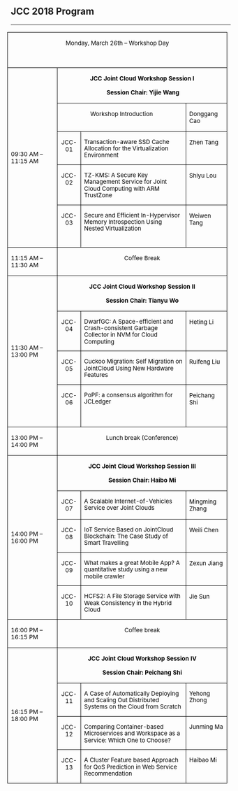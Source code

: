 ## JCC 2018 Program

---


<table class=MsoNormalTable border=1 cellspacing=0 cellpadding=0
 style='margin-left:-5.9pt;border-collapse:collapse;border:none'>
 <tr>
  <td width=588 colspan=4 valign=bottom style='width:441.0pt;border:solid black 1.0pt;
  padding:0cm 5.4pt 0cm 5.4pt'>
  <p class=MsoNormal align=center style='text-align:center;text-autospace:none'><span
  style='font-size:10.0pt;color:black'>Monday, March 26th – Workshop Day</span></p>
  <p class=MsoNormal style='text-autospace:none'><span style='font-size:10.0pt'>&nbsp;</span></p>
  </td>
 </tr>
 <tr>
  <td width=133 rowspan=5 style='width:100.0pt;border:solid black 1.0pt;
  border-top:none;padding:0cm 5.4pt 0cm 5.4pt'>
  <p class=MsoNormal style='text-autospace:none'><span style='font-size:10.0pt;
  color:black'>09:30 AM – 11:15 AM  </span></p>
  </td>
  <td width=443 colspan=3 valign=top style='width:332.0pt;border-top:none;
  border-left:none;border-bottom:solid black 1.0pt;border-right:solid black 1.0pt;
  padding:0cm 5.4pt 0cm 5.4pt'>
  <p class=MsoNormal align=center style='text-align:center;text-autospace:none'><b><span
  style='font-size:10.0pt;color:black'>JCC Joint Cloud Workshop Session I</span></b></p>
  <p class=MsoNormal align=center style='text-align:center;text-autospace:none'><b><span
  style='font-size:10.0pt;color:black'>&nbsp;Session Chair: Yijie Wang</span></b></p>
  </td>
 </tr>
 <tr>
  <td width=344 colspan=2 valign=top style='width:258.0pt;border-top:none;
  border-left:none;border-bottom:solid black 1.0pt;border-right:solid black 1.0pt;
  padding:0cm 5.4pt 0cm 5.4pt'>
  <p class=MsoNormal align=center style='text-align:center;text-autospace:none'><span
  style='font-size:10.0pt;color:black'>Workshop Introduction</span></p>
  </td>
  <td width=87 valign=top style='width:65.0pt;border-top:none;border-left:none;
  border-bottom:solid black 1.0pt;border-right:solid black 1.0pt;padding:0cm 5.4pt 0cm 5.4pt'>
  <p class=MsoNormal style='text-autospace:none'><span style='font-size:10.0pt;
  color:black'>Donggang Cao</span></p>
  </td>
 </tr>
 <tr>
  <td width=40 valign=top style='width:30.0pt;border-top:none;border-left:none;
  border-bottom:solid black 1.0pt;border-right:solid black 1.0pt;padding:0cm 5.4pt 0cm 5.4pt'>
  <p class=MsoNormal align=center style='text-align:center;text-autospace:none'><span
  style='font-size:10.0pt;color:black'>JCC-01</span></p>
  </td>
  <td width=292 valign=top style='width:219.0pt;border-top:none;border-left:
  none;border-bottom:solid black 1.0pt;border-right:solid black 1.0pt;
  padding:0cm 5.4pt 0cm 5.4pt'>
  <p class=MsoNormal style='margin-bottom:10.0pt;line-height:115%;text-autospace:
  none'><span style='font-size:10.0pt;line-height:115%;color:black'>Transaction-aware
  SSD Cache Allocation for the Virtualization Environment</span></p>
  </td>
  <td width=87 valign=top style='width:65.0pt;border-top:none;border-left:none;
  border-bottom:solid black 1.0pt;border-right:solid black 1.0pt;padding:0cm 5.4pt 0cm 5.4pt'>
  <p class=MsoNormal style='text-autospace:none'><span style='font-size:10.0pt;
  color:black'>Zhen Tang</span></p>
  </td>
 </tr>
 <tr>
  <td width=40 valign=top style='width:30.0pt;border-top:none;border-left:none;
  border-bottom:solid black 1.0pt;border-right:solid black 1.0pt;padding:0cm 5.4pt 0cm 5.4pt'>
  <p class=MsoNormal align=center style='text-align:center;text-autospace:none'><span
  style='font-size:10.0pt;color:black'>JCC-02</span></p>
  </td>
  <td width=292 valign=top style='width:219.0pt;border-top:none;border-left:
  none;border-bottom:solid black 1.0pt;border-right:solid black 1.0pt;
  padding:0cm 5.4pt 0cm 5.4pt'>
  <p class=MsoNormal style='margin-bottom:10.0pt;line-height:115%;text-autospace:
  none'><span style='font-size:10.0pt;line-height:115%;color:black'>TZ-KMS: A
  Secure Key Management Service for Joint Cloud Computing with ARM TrustZone</span></p>
  </td>
  <td width=87 valign=top style='width:65.0pt;border-top:none;border-left:none;
  border-bottom:solid black 1.0pt;border-right:solid black 1.0pt;padding:0cm 5.4pt 0cm 5.4pt'>
  <p class=MsoNormal style='text-autospace:none'><span style='font-size:10.0pt;
  color:black'>Shiyu Lou</span></p>
  </td>
 </tr>
 <tr>
  <td width=40 valign=top style='width:30.0pt;border-top:none;border-left:none;
  border-bottom:solid black 1.0pt;border-right:solid black 1.0pt;padding:0cm 5.4pt 0cm 5.4pt'>
  <p class=MsoNormal align=center style='text-align:center;text-autospace:none'><span
  style='font-size:10.0pt;color:black'>JCC-03</span></p>
  </td>
  <td width=292 valign=top style='width:219.0pt;border-top:none;border-left:
  none;border-bottom:solid black 1.0pt;border-right:solid black 1.0pt;
  padding:0cm 5.4pt 0cm 5.4pt'>
  <p class=MsoNormal style='margin-bottom:10.0pt;line-height:115%;text-autospace:
  none'><span style='font-size:10.0pt;line-height:115%;color:black'>Secure and
  Efficient In-Hypervisor Memory Introspection Using Nested Virtualization</span></p>
  </td>
  <td width=87 valign=top style='width:65.0pt;border-top:none;border-left:none;
  border-bottom:solid black 1.0pt;border-right:solid black 1.0pt;padding:0cm 5.4pt 0cm 5.4pt'>
  <p class=MsoNormal style='text-autospace:none'><span style='font-size:10.0pt;
  color:black'>Weiwen Tang </span></p>
  <p class=MsoNormal style='text-autospace:none'><span style='font-size:10.0pt'>&nbsp;</span></p>
  </td>
 </tr>
 <tr>
  <td width=133 valign=top style='width:100.0pt;border:solid black 1.0pt;
  border-top:none;padding:0cm 5.4pt 0cm 5.4pt'>
  <p class=MsoNormal style='text-autospace:none'><span style='font-size:10.0pt;
  color:black'>11:15 AM – 11:30 AM </span></p>
  </td>
  <td width=443 colspan=3 valign=top style='width:332.0pt;border-top:none;
  border-left:none;border-bottom:solid black 1.0pt;border-right:solid black 1.0pt;
  padding:0cm 5.4pt 0cm 5.4pt'>
  <p class=MsoNormal align=center style='text-align:center;text-autospace:none'><span
  style='font-size:10.0pt;color:black'>Coffee Break</span></p>
  </td>
 </tr>
 <tr>
  <td width=133 rowspan=4 style='width:100.0pt;border:solid black 1.0pt;
  border-top:none;padding:0cm 5.4pt 0cm 5.4pt'>
  <p class=MsoNormal style='text-autospace:none'><span style='font-size:10.0pt;
  color:black'>11:30 AM – 13:00 PM</span></p>
  </td>
  <td width=443 colspan=3 valign=top style='width:332.0pt;border-top:none;
  border-left:none;border-bottom:solid black 1.0pt;border-right:solid black 1.0pt;
  padding:0cm 5.4pt 0cm 5.4pt'>
  <p class=MsoNormal align=center style='text-align:center;text-autospace:none'><b><span
  style='font-size:10.0pt;color:black'>JCC Joint Cloud Workshop Session II </span></b></p>
  <p class=MsoNormal align=center style='text-align:center;text-autospace:none'><b><span
  style='font-size:10.0pt;color:black'>Session Chair: Tianyu Wo</span></b></p>
  </td>
 </tr>
 <tr>
  <td width=40 valign=top style='width:30.0pt;border-top:none;border-left:none;
  border-bottom:solid black 1.0pt;border-right:solid black 1.0pt;padding:0cm 5.4pt 0cm 5.4pt'>
  <p class=MsoNormal align=center style='text-align:center;text-autospace:none'><span
  style='font-size:10.0pt;color:black'>JCC-04</span></p>
  </td>
  <td width=292 valign=top style='width:219.0pt;border-top:none;border-left:
  none;border-bottom:solid black 1.0pt;border-right:solid black 1.0pt;
  padding:0cm 5.4pt 0cm 5.4pt'>
  <p class=MsoNormal style='margin-bottom:10.0pt;line-height:115%;text-autospace:
  none'><span style='font-size:10.0pt;line-height:115%;color:black'>DwarfGC: A
  Space-efficient and Crash-consistent Garbage Collector in NVM for Cloud
  Computing</span></p>
  </td>
  <td width=87 valign=top style='width:65.0pt;border-top:none;border-left:none;
  border-bottom:solid black 1.0pt;border-right:solid black 1.0pt;padding:0cm 5.4pt 0cm 5.4pt'>
  <p class=MsoNormal style='text-autospace:none'><span style='font-size:10.0pt;
  color:black'>Heting Li</span></p>
  </td>
 </tr>
 <tr>
  <td width=40 valign=top style='width:30.0pt;border-top:none;border-left:none;
  border-bottom:solid black 1.0pt;border-right:solid black 1.0pt;padding:0cm 5.4pt 0cm 5.4pt'>
  <p class=MsoNormal align=center style='text-align:center;text-autospace:none'><span
  style='font-size:10.0pt;color:black'>JCC-05</span></p>
  </td>
  <td width=292 valign=top style='width:219.0pt;border-top:none;border-left:
  none;border-bottom:solid black 1.0pt;border-right:solid black 1.0pt;
  padding:0cm 5.4pt 0cm 5.4pt'>
  <p class=MsoNormal style='margin-bottom:10.0pt;line-height:115%;text-autospace:
  none'><span style='font-size:10.0pt;line-height:115%;color:black'>Cuckoo
  Migration: Self Migration on JointCloud Using New Hardware Features</span></p>
  </td>
  <td width=87 valign=top style='width:65.0pt;border-top:none;border-left:none;
  border-bottom:solid black 1.0pt;border-right:solid black 1.0pt;padding:0cm 5.4pt 0cm 5.4pt'>
  <p class=MsoNormal style='text-autospace:none'><span style='font-size:10.0pt;
  color:black'>Ruifeng Liu</span></p>
  </td>
 </tr>
 <tr>
  <td width=40 valign=top style='width:30.0pt;border-top:none;border-left:none;
  border-bottom:solid black 1.0pt;border-right:solid black 1.0pt;padding:0cm 5.4pt 0cm 5.4pt'>
  <p class=MsoNormal align=center style='text-align:center;text-autospace:none'><span
  style='font-size:10.0pt;color:black'>JCC-06</span></p>
  </td>
  <td width=292 valign=top style='width:219.0pt;border-top:none;border-left:
  none;border-bottom:solid black 1.0pt;border-right:solid black 1.0pt;
  padding:0cm 5.4pt 0cm 5.4pt'>
  <p class=MsoNormal style='margin-bottom:10.0pt;line-height:115%;text-autospace:
  none'><span style='font-size:10.0pt;line-height:115%;color:black'>PoPF: a
  consensus algorithm for JCLedger</span></p>
  </td>
  <td width=87 valign=top style='width:65.0pt;border-top:none;border-left:none;
  border-bottom:solid black 1.0pt;border-right:solid black 1.0pt;padding:0cm 5.4pt 0cm 5.4pt'>
  <p class=MsoNormal style='text-autospace:none'><span style='font-size:10.0pt;
  color:black'>Peichang Shi</span></p>
  <p class=MsoNormal style='text-autospace:none'><span style='font-size:10.0pt'>&nbsp;</span></p>
  </td>
 </tr>
 <tr>
  <td width=133 valign=top style='width:100.0pt;border:solid black 1.0pt;
  border-top:none;padding:0cm 5.4pt 0cm 5.4pt'>
  <p class=MsoNormal style='text-autospace:none'><span style='font-size:10.0pt;
  color:black'>13:00 PM – 14:00 PM </span></p>
  </td>
  <td width=443 colspan=3 valign=top style='width:332.0pt;border-top:none;
  border-left:none;border-bottom:solid black 1.0pt;border-right:solid black 1.0pt;
  padding:0cm 5.4pt 0cm 5.4pt'>
  <p class=MsoNormal align=center style='text-align:center;text-autospace:none'><span
  style='font-size:10.0pt;color:black'>Lunch break (Conference)</span></p>
  </td>
 </tr>
 <tr>
  <td width=133 rowspan=5 style='width:100.0pt;border:solid black 1.0pt;
  border-top:none;padding:0cm 5.4pt 0cm 5.4pt'>
  <p class=MsoNormal style='text-autospace:none'><span style='font-size:10.0pt;
  color:black'>14:00 PM – 16:00 PM</span></p>
  </td>
  <td width=443 colspan=3 valign=top style='width:332.0pt;border-top:none;
  border-left:none;border-bottom:solid black 1.0pt;border-right:solid black 1.0pt;
  padding:0cm 5.4pt 0cm 5.4pt'>
  <p class=MsoNormal align=center style='text-align:center;text-autospace:none'><b><span
  style='font-size:10.0pt;color:black'>JCC Joint Cloud Workshop Session III</span></b></p>
  <p class=MsoNormal align=center style='text-align:center;text-autospace:none'><b><span
  style='font-size:10.0pt;color:black'>Session Chair: Haibo Mi</span></b></p>
  </td>
 </tr>
 <tr>
  <td width=40 valign=top style='width:30.0pt;border-top:none;border-left:none;
  border-bottom:solid black 1.0pt;border-right:solid black 1.0pt;padding:0cm 5.4pt 0cm 5.4pt'>
  <p class=MsoNormal align=center style='text-align:center;text-autospace:none'><span
  style='font-size:10.0pt;color:black'>JCC-07</span></p>
  </td>
  <td width=292 valign=top style='width:219.0pt;border-top:none;border-left:
  none;border-bottom:solid black 1.0pt;border-right:solid black 1.0pt;
  padding:0cm 5.4pt 0cm 5.4pt'>
  <p class=MsoNormal style='margin-bottom:10.0pt;line-height:115%;text-autospace:
  none'><span style='font-size:10.0pt;line-height:115%;color:black'>A Scalable
  lnternet-of-Vehicles Service over Joint Clouds</span></p>
  </td>
  <td width=87 valign=top style='width:65.0pt;border-top:none;border-left:none;
  border-bottom:solid black 1.0pt;border-right:solid black 1.0pt;padding:0cm 5.4pt 0cm 5.4pt'>
  <p class=MsoNormal style='text-autospace:none'><span style='font-size:10.0pt;
  color:black'>Mingming Zhang</span></p>
  </td>
 </tr>
 <tr>
  <td width=40 valign=top style='width:30.0pt;border-top:none;border-left:none;
  border-bottom:solid black 1.0pt;border-right:solid black 1.0pt;padding:0cm 5.4pt 0cm 5.4pt'>
  <p class=MsoNormal align=center style='text-align:center;text-autospace:none'><span
  style='font-size:10.0pt;color:black'>JCC-08</span></p>
  </td>
  <td width=292 valign=top style='width:219.0pt;border-top:none;border-left:
  none;border-bottom:solid black 1.0pt;border-right:solid black 1.0pt;
  padding:0cm 5.4pt 0cm 5.4pt'>
  <p class=MsoNormal style='margin-bottom:10.0pt;line-height:115%;text-autospace:
  none'><span style='font-size:10.0pt;line-height:115%;color:black'>IoT Service
  Based on JointCloud Blockchain: The Case Study of Smart Travelling</span></p>
  </td>
  <td width=87 valign=top style='width:65.0pt;border-top:none;border-left:none;
  border-bottom:solid black 1.0pt;border-right:solid black 1.0pt;padding:0cm 5.4pt 0cm 5.4pt'>
  <p class=MsoNormal style='text-autospace:none'><span style='font-size:10.0pt;
  color:black'>Weili Chen</span></p>
  </td>
 </tr>
 <tr>
  <td width=40 valign=top style='width:30.0pt;border-top:none;border-left:none;
  border-bottom:solid black 1.0pt;border-right:solid black 1.0pt;padding:0cm 5.4pt 0cm 5.4pt'>
  <p class=MsoNormal align=center style='text-align:center;text-autospace:none'><span
  style='font-size:10.0pt;color:black'>JCC-09</span></p>
  </td>
  <td width=292 valign=top style='width:219.0pt;border-top:none;border-left:
  none;border-bottom:solid black 1.0pt;border-right:solid black 1.0pt;
  padding:0cm 5.4pt 0cm 5.4pt'>
  <p class=MsoNormal style='margin-bottom:10.0pt;line-height:115%;text-autospace:
  none'><span style='font-size:10.0pt;line-height:115%;color:black'>What makes
  a great Mobile App? A quantitative study using a new mobile crawler</span></p>
  </td>
  <td width=87 valign=top style='width:65.0pt;border-top:none;border-left:none;
  border-bottom:solid black 1.0pt;border-right:solid black 1.0pt;padding:0cm 5.4pt 0cm 5.4pt'>
  <p class=MsoNormal style='text-autospace:none'><span style='font-size:10.0pt;
  color:black'>Zexun Jiang</span></p>
  </td>
 </tr>
 <tr>
  <td width=40 valign=top style='width:30.0pt;border-top:none;border-left:none;
  border-bottom:solid black 1.0pt;border-right:solid black 1.0pt;padding:0cm 5.4pt 0cm 5.4pt'>
  <p class=MsoNormal align=center style='text-align:center;text-autospace:none'><span
  style='font-size:10.0pt;color:black'>JCC-10</span></p>
  </td>
  <td width=292 valign=top style='width:219.0pt;border-top:none;border-left:
  none;border-bottom:solid black 1.0pt;border-right:solid black 1.0pt;
  padding:0cm 5.4pt 0cm 5.4pt'>
  <p class=MsoNormal style='margin-bottom:10.0pt;line-height:115%;text-autospace:
  none'><span style='font-size:10.0pt;line-height:115%;color:black'>HCFS2: A
  File Storage Service with Weak Consistency in the Hybrid Cloud</span></p>
  </td>
  <td width=87 valign=top style='width:65.0pt;border-top:none;border-left:none;
  border-bottom:solid black 1.0pt;border-right:solid black 1.0pt;padding:0cm 5.4pt 0cm 5.4pt'>
  <p class=MsoNormal style='text-autospace:none'><span style='font-size:10.0pt;
  color:black'>Jie Sun</span></p>
  </td>
 </tr>
 <tr>
  <td width=133 valign=top style='width:100.0pt;border:solid black 1.0pt;
  border-top:none;padding:0cm 5.4pt 0cm 5.4pt'>
  <p class=MsoNormal style='text-autospace:none'><span style='font-size:10.0pt;
  color:black'>16:00 PM – 16:15 PM </span></p>
  </td>
  <td width=443 colspan=3 valign=top style='width:332.0pt;border-top:none;
  border-left:none;border-bottom:solid black 1.0pt;border-right:solid black 1.0pt;
  padding:0cm 5.4pt 0cm 5.4pt'>
  <p class=MsoNormal align=center style='text-align:center;text-autospace:none'><span
  style='font-size:10.0pt;color:black'>Coffee break</span></p>
  </td>
 </tr>
 <tr>
  <td width=133 rowspan=4 style='width:100.0pt;border:solid black 1.0pt;
  border-top:none;padding:0cm 5.4pt 0cm 5.4pt'>
  <p class=MsoNormal style='text-autospace:none'><span style='font-size:10.0pt;
  color:black'>16:15 PM – 18:00 PM</span></p>
  </td>
  <td width=443 colspan=3 valign=top style='width:332.0pt;border-top:none;
  border-left:none;border-bottom:solid black 1.0pt;border-right:solid black 1.0pt;
  padding:0cm 5.4pt 0cm 5.4pt'>
  <p class=MsoNormal align=center style='text-align:center;text-autospace:none'><b><span
  style='font-size:10.0pt;color:black'>JCC Joint Cloud Workshop Session IV </span></b></p>
  <p class=MsoNormal align=center style='text-align:center;text-autospace:none'><b><span
  style='font-size:10.0pt;color:black'>Session Chair: Peichang Shi</span></b></p>
  </td>
 </tr>
 <tr>
  <td width=40 valign=top style='width:30.0pt;border-top:none;border-left:none;
  border-bottom:solid black 1.0pt;border-right:solid black 1.0pt;padding:0cm 5.4pt 0cm 5.4pt'>
  <p class=MsoNormal align=center style='text-align:center;text-autospace:none'><span
  style='font-size:10.0pt;color:black'>JCC-11</span></p>
  </td>
  <td width=292 valign=top style='width:219.0pt;border-top:none;border-left:
  none;border-bottom:solid black 1.0pt;border-right:solid black 1.0pt;
  padding:0cm 5.4pt 0cm 5.4pt'>
  <p class=MsoNormal style='margin-bottom:10.0pt;line-height:115%;text-autospace:
  none'><span style='font-size:10.0pt;line-height:115%;color:black'>A Case of
  Automatically Deploying and Scaling Out Distributed Systems on the Cloud from
  Scratch</span></p>
  </td>
  <td width=87 valign=top style='width:65.0pt;border-top:none;border-left:none;
  border-bottom:solid black 1.0pt;border-right:solid black 1.0pt;padding:0cm 5.4pt 0cm 5.4pt'>
  <p class=MsoNormal style='margin-bottom:10.0pt;line-height:115%;text-autospace:
  none'><span style='font-size:10.0pt;line-height:115%;color:black'>
  Yehong Zhong</span></p>
  </td>
 </tr>
 <tr>
  <td width=40 valign=top style='width:30.0pt;border-top:none;border-left:none;
  border-bottom:solid black 1.0pt;border-right:solid black 1.0pt;padding:0cm 5.4pt 0cm 5.4pt'>
  <p class=MsoNormal align=center style='text-align:center;text-autospace:none'><span
  style='font-size:10.0pt;color:black'>JCC-12</span></p>
  </td>
  <td width=292 valign=top style='width:219.0pt;border-top:none;border-left:
  none;border-bottom:solid black 1.0pt;border-right:solid black 1.0pt;
  padding:0cm 5.4pt 0cm 5.4pt'>
  <p class=MsoNormal style='margin-bottom:10.0pt;line-height:115%;text-autospace:
  none'><span style='font-size:10.0pt;line-height:115%;color:black'>Comparing
  Container-based Microservices and Workspace as a Service: Which One to
  Choose?</span></p>
  </td>
  <td width=87 valign=top style='width:65.0pt;border-top:none;border-left:none;
  border-bottom:solid black 1.0pt;border-right:solid black 1.0pt;padding:0cm 5.4pt 0cm 5.4pt'>
  <p class=MsoNormal style='margin-bottom:10.0pt;line-height:115%;text-autospace:
  none'><span style='font-size:10.0pt;line-height:115%;color:black'>Junming Ma</span></p>
  </td>
 </tr>
 <tr>
  <td width=40 valign=top style='width:30.0pt;border-top:none;border-left:none;
  border-bottom:solid black 1.0pt;border-right:solid black 1.0pt;padding:0cm 5.4pt 0cm 5.4pt'>
  <p class=MsoNormal align=center style='text-align:center;text-autospace:none'><span
  style='font-size:10.0pt;color:black'>JCC-13</span></p>
  </td>
  <td width=292 valign=top style='width:219.0pt;border-top:none;border-left:
  none;border-bottom:solid black 1.0pt;border-right:solid black 1.0pt;
  padding:0cm 5.4pt 0cm 5.4pt'>
  <p class=MsoNormal style='margin-bottom:10.0pt;line-height:115%;text-autospace:
  none'><span style='font-size:10.0pt;line-height:115%;color:black'>A Cluster
  Feature based Approach for QoS Prediction in Web Service Recommendation</span></p>
  </td>
  <td width=87 valign=top style='width:65.0pt;border-top:none;border-left:none;
  border-bottom:solid black 1.0pt;border-right:solid black 1.0pt;padding:0cm 5.4pt 0cm 5.4pt'>
  <p class=MsoNormal style='margin-bottom:10.0pt;line-height:115%;text-autospace:
  none'><span style='font-size:10.0pt;line-height:115%;color:black'>Haibao Mi</span></p>
  </td>
 </tr>
</table>
